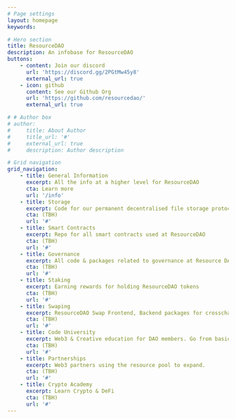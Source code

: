 ```yaml
---
# Page settings
layout: homepage
keywords:

# Hero section
title: ResourceDAO
description: An infobase for ResourceDAO
buttons:
    - content: Join our discord
      url: 'https://discord.gg/2PGtMw45y8'
      external_url: true
    - icon: github
      content: See our Github Org
      url: 'https://github.com/resourcedao/'
      external_url: true

# # Author box
# author:
#     title: About Author
#     title_url: '#'
#     external_url: true
#     description: Author description

# Grid navigation
grid_navigation:
    - title: General Information
      excerpt: All the info at a higher level for ResourceDAO
      cta: Learn more
      url: '/info'
    - title: Storage
      excerpt: Code for our permanent decentralised file storage protocol that allows the ability to pay once and store forever.
      cta: (TBH)
      url: '#'
    - title: Smart Contracts
      excerpt: Repo for all smart contracts used at ResourceDAO
      cta: (TBH)
      url: '#'
    - title: Governance
      excerpt: All code & packages related to governance at Resource DAO.
      cta: (TBH)
      url: '#'
    - title: Staking
      excerpt: Earning rewards for holding ResourceDAO tokens
      cta: (TBH)
      url: '#'
    - title: Swaping
      excerpt: ResourceDAO Swap Frontend, Backend packages for crosschain.
      cta: (TBH)
      url: '#'
    - title: Code University
      excerpt: Web3 & Creative education for DAO members. Go from basic HTML to Full stack WEB3 React apps
      cta: (TBH)
      url: '#'
    - title: Partnerships
      excerpt: Web3 partners using the resource pool to expand. 
      cta: (TBH)
      url: '#'
    - title: Crypto Academy
      excerpt: Learn Crypto & DeFi
      cta: (TBH)
      url: '#'
---
```

